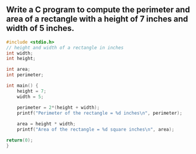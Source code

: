 ## Write a C program to compute the perimeter and area of a rectangle with a height of 7 inches and width of 5 inches.

```C
#include <stdio.h> 
// height and width of a rectangle in inches
int width;          
int height;         

int area;           
int perimeter;      

int main() {
	height = 7;
	width = 5;

   	perimeter = 2*(height + width);
	printf("Perimeter of the rectangle = %d inches\n", perimeter);
	
	area = height * width;
	printf("Area of the rectangle = %d square inches\n", area);

return(0);
}
```
